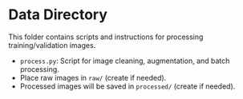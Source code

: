 # Data Directory

This folder contains scripts and instructions for processing training/validation images.

- `process.py`: Script for image cleaning, augmentation, and batch processing.
- Place raw images in `raw/` (create if needed).
- Processed images will be saved in `processed/` (create if needed).

